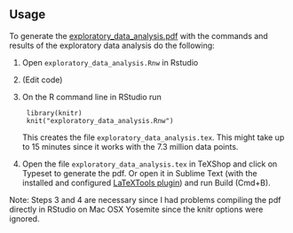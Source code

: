 Usage
----

To generate the [exploratory_data_analysis.pdf](exploratory_data_analysis.pdf) with the commands and results of the exploratory data analysis do the following:

1. Open `exploratory_data_analysis.Rnw` in Rstudio
1. (Edit code)
1. On the R command line in RStudio run
		
		library(knitr)
		knit("exploratory_data_analysis.Rnw")

	This creates the file `exploratory_data_analysis.tex`. This might take up to 15 minutes since it works with the 7.3 million data points.

1. Open the file `exploratory_data_analysis.tex` in TeXShop and click on Typeset to generate the pdf. Or open it in Sublime Text (with the installed and configured [LaTeXTools plugin](https://github.com/SublimeText/LaTeXTools)) and run Build (Cmd+B).

Note: Steps 3 and 4 are necessary since I had problems compiling the pdf directly in RStudio on Mac OSX Yosemite since the knitr options were ignored.
